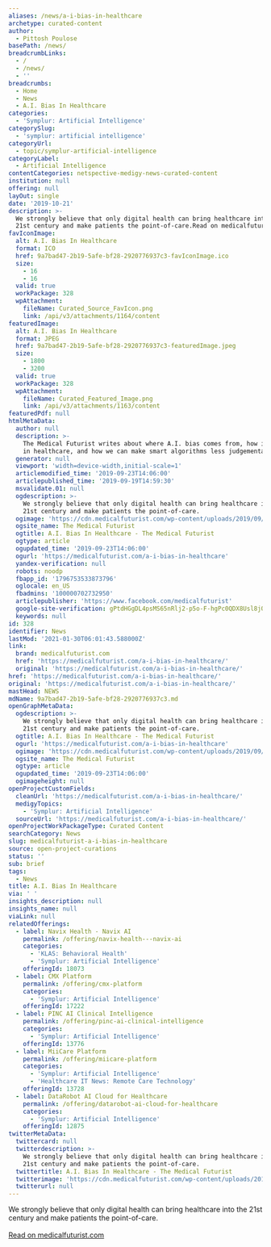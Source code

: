 ```yaml
---
aliases: /news/a-i-bias-in-healthcare
archetype: curated-content
author:
  - Pittosh Poulose
basePath: /news/
breadcrumbLinks:
  - /
  - /news/
  - ''
breadcrumbs:
  - Home
  - News
  - A.I. Bias In Healthcare
categories:
  - 'Symplur: Artificial Intelligence'
categorySlug:
  - 'symplur: artificial intelligence'
categoryUrl:
  - topic/symplur-artificial-intelligence
categoryLabel:
  - Artificial Intelligence
contentCategories: netspective-medigy-news-curated-content
institution: null
offering: null
layOut: single
date: '2019-10-21'
description: >-
  We strongly believe that only digital health can bring healthcare into the
  21st century and make patients the point-of-care.Read on medicalfuturist.com
favIconImage:
  alt: A.I. Bias In Healthcare
  format: ICO
  href: 9a7bad47-2b19-5afe-bf28-2920776937c3-favIconImage.ico
  size:
    - 16
    - 16
  valid: true
  workPackage: 328
  wpAttachment:
    fileName: Curated_Source_FavIcon.png
    link: /api/v3/attachments/1164/content
featuredImage:
  alt: A.I. Bias In Healthcare
  format: JPEG
  href: 9a7bad47-2b19-5afe-bf28-2920776937c3-featuredImage.jpeg
  size:
    - 1800
    - 3200
  valid: true
  workPackage: 328
  wpAttachment:
    fileName: Curated_Featured_Image.png
    link: /api/v3/attachments/1163/content
featuredPdf: null
htmlMetaData:
  author: null
  description: >-
    The Medical Futurist writes about where A.I. bias comes from, how it appears
    in healthcare, and how we can make smart algorithms less judgemental.
  generator: null
  viewport: 'width=device-width,initial-scale=1'
  articlemodified_time: '2019-09-23T14:06:00'
  articlepublished_time: '2019-09-19T14:59:30'
  msvalidate.01: null
  ogdescription: >-
    We strongly believe that only digital health can bring healthcare into the
    21st century and make patients the point-of-care.
  ogimage: 'https://cdn.medicalfuturist.com/wp-content/uploads/2019/09/108_Biased-AI.png'
  ogsite_name: The Medical Futurist
  ogtitle: A.I. Bias In Healthcare - The Medical Futurist
  ogtype: article
  ogupdated_time: '2019-09-23T14:06:00'
  ogurl: 'https://medicalfuturist.com/a-i-bias-in-healthcare'
  yandex-verification: null
  robots: noodp
  fbapp_id: '1796753533873796'
  oglocale: en_US
  fbadmins: '100000702732950'
  articlepublisher: 'https://www.facebook.com/medicalfuturist'
  google-site-verification: gPtdHGgDL4psMS65nRlj2-p5o-F-hgPc0QDX8Usl8jQ
  keywords: null
id: 328
identifier: News
lastMod: '2021-01-30T06:01:43.588000Z'
link:
  brand: medicalfuturist.com
  href: 'https://medicalfuturist.com/a-i-bias-in-healthcare/'
  original: 'https://medicalfuturist.com/a-i-bias-in-healthcare/'
href: 'https://medicalfuturist.com/a-i-bias-in-healthcare/'
original: 'https://medicalfuturist.com/a-i-bias-in-healthcare/'
mastHead: NEWS
mdName: 9a7bad47-2b19-5afe-bf28-2920776937c3.md
openGraphMetaData:
  ogdescription: >-
    We strongly believe that only digital health can bring healthcare into the
    21st century and make patients the point-of-care.
  ogtitle: A.I. Bias In Healthcare - The Medical Futurist
  ogurl: 'https://medicalfuturist.com/a-i-bias-in-healthcare'
  ogimage: 'https://cdn.medicalfuturist.com/wp-content/uploads/2019/09/108_Biased-AI.png'
  ogsite_name: The Medical Futurist
  ogtype: article
  ogupdated_time: '2019-09-23T14:06:00'
  ogimageheight: null
openProjectCustomFields:
  cleanUrl: 'https://medicalfuturist.com/a-i-bias-in-healthcare/'
  medigyTopics:
    - 'Symplur: Artificial Intelligence'
  sourceUrl: 'https://medicalfuturist.com/a-i-bias-in-healthcare/'
openProjectWorkPackageType: Curated Content
searchCategory: News
slug: medicalfuturist-a-i-bias-in-healthcare
source: open-project-curations
status: ''
sub: brief
tags:
  - News
title: A.I. Bias In Healthcare
via: ' '
insights_description: null
insights_name: null
viaLink: null
relatedOfferings:
  - label: Navix Health - Navix AI
    permalink: /offering/navix-health---navix-ai
    categories:
      - 'KLAS: Behavioral Health'
      - 'Symplur: Artificial Intelligence'
    offeringId: 18073
  - label: CMX Platform
    permalink: /offering/cmx-platform
    categories:
      - 'Symplur: Artificial Intelligence'
    offeringId: 17222
  - label: PINC AI Clinical Intelligence
    permalink: /offering/pinc-ai-clinical-intelligence
    categories:
      - 'Symplur: Artificial Intelligence'
    offeringId: 13776
  - label: MiiCare Platform
    permalink: /offering/miicare-platform
    categories:
      - 'Symplur: Artificial Intelligence'
      - 'Healthcare IT News: Remote Care Technology'
    offeringId: 13728
  - label: DataRobot AI Cloud for Healthcare
    permalink: /offering/datarobot-ai-cloud-for-healthcare
    categories:
      - 'Symplur: Artificial Intelligence'
    offeringId: 12875
twitterMetaData:
  twittercard: null
  twitterdescription: >-
    We strongly believe that only digital health can bring healthcare into the
    21st century and make patients the point-of-care.
  twittertitle: A.I. Bias In Healthcare - The Medical Futurist
  twitterimage: 'https://cdn.medicalfuturist.com/wp-content/uploads/2019/09/108_Biased-AI.png'
  twitterurl: null
---
```

We strongly believe that only digital health can bring healthcare into the 21st century and make patients the point-of-care.<br><br><a target="_blank" href=https://medicalfuturist.com/a-i-bias-in-healthcare/>Read on medicalfuturist.com</a>